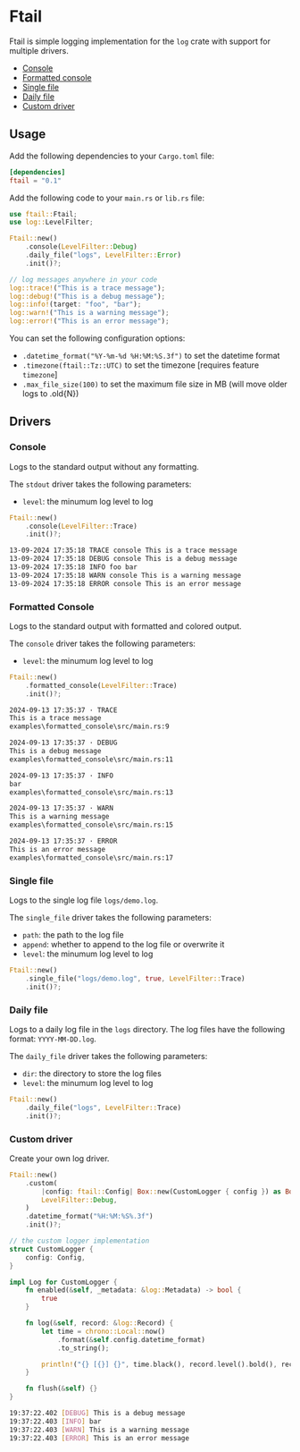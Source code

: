 # Ftail

Ftail is simple logging implementation for the `log` crate with support for multiple drivers.

- [Console](#console)
- [Formatted console](#formatted-console)
- [Single file](#single-file)
- [Daily file](#daily-file)
- [Custom driver](#custom-driver)

## Usage

Add the following dependencies to your `Cargo.toml` file:

```toml
[dependencies]
ftail = "0.1"
```

Add the following code to your `main.rs` or `lib.rs` file:

```rust
use ftail::Ftail;
use log::LevelFilter;

Ftail::new()
    .console(LevelFilter::Debug)
    .daily_file("logs", LevelFilter::Error)
    .init()?;

// log messages anywhere in your code
log::trace!("This is a trace message");
log::debug!("This is a debug message");
log::info!(target: "foo", "bar");
log::warn!("This is a warning message");
log::error!("This is an error message");
```

You can set the following configuration options:

- `.datetime_format("%Y-%m-%d %H:%M:%S.3f")` to set the datetime format
- `.timezone(ftail::Tz::UTC)` to set the timezone [requires feature `timezone`]
- `.max_file_size(100)` to set the maximum file size in MB (will move older logs to .old{N})

## Drivers

### Console

Logs to the standard output without any formatting.

The `stdout` driver takes the following parameters:

- `level`: the minumum log level to log

```rust
Ftail::new()
    .console(LevelFilter::Trace)
    .init()?;
```

```sh
13-09-2024 17:35:18 TRACE console This is a trace message
13-09-2024 17:35:18 DEBUG console This is a debug message
13-09-2024 17:35:18 INFO foo bar
13-09-2024 17:35:18 WARN console This is a warning message
13-09-2024 17:35:18 ERROR console This is an error message
```

### Formatted Console

Logs to the standard output with formatted and colored output.

The `console` driver takes the following parameters:

- `level`: the minumum log level to log

```rust
Ftail::new()
    .formatted_console(LevelFilter::Trace)
    .init()?;
```

```sh
2024-09-13 17:35:37 · TRACE
This is a trace message
examples\formatted_console\src/main.rs:9

2024-09-13 17:35:37 · DEBUG
This is a debug message
examples\formatted_console\src/main.rs:11

2024-09-13 17:35:37 · INFO
bar
examples\formatted_console\src/main.rs:13

2024-09-13 17:35:37 · WARN
This is a warning message
examples\formatted_console\src/main.rs:15

2024-09-13 17:35:37 · ERROR
This is an error message
examples\formatted_console\src/main.rs:17
```

### Single file

Logs to the single log file `logs/demo.log`.

The `single_file` driver takes the following parameters:

- `path`: the path to the log file
- `append`: whether to append to the log file or overwrite it
- `level`: the minumum log level to log

```rust
Ftail::new()
    .single_file("logs/demo.log", true, LevelFilter::Trace)
    .init()?;
```

### Daily file

Logs to a daily log file in the `logs` directory. The log files have the following format: `YYYY-MM-DD.log`.

The `daily_file` driver takes the following parameters:

- `dir`: the directory to store the log files
- `level`: the minumum log level to log

```rust
Ftail::new()
    .daily_file("logs", LevelFilter::Trace)
    .init()?;
```

### Custom driver

Create your own log driver.

```rust
Ftail::new()
    .custom(
        |config: ftail::Config| Box::new(CustomLogger { config }) as Box<dyn Log + Send + Sync>,
        LevelFilter::Debug,
    )
    .datetime_format("%H:%M:%S%.3f")
    .init()?;

// the custom logger implementation
struct CustomLogger {
    config: Config,
}

impl Log for CustomLogger {
    fn enabled(&self, _metadata: &log::Metadata) -> bool {
        true
    }

    fn log(&self, record: &log::Record) {
        let time = chrono::Local::now()
            .format(&self.config.datetime_format)
            .to_string();

        println!("{} [{}] {}", time.black(), record.level().bold(), record.args());
    }

    fn flush(&self) {}
}
```

```sh
19:37:22.402 [DEBUG] This is a debug message
19:37:22.403 [INFO] bar
19:37:22.403 [WARN] This is a warning message
19:37:22.403 [ERROR] This is an error message
```
